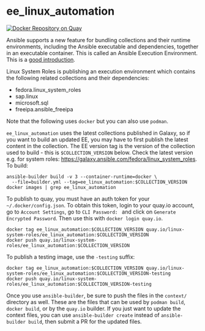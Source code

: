 # ee_linux_automation
[![Docker Repository on Quay](https://quay.io/repository/linux-system-roles/ee_linux_automation/status "Docker Repository on Quay")](https://quay.io/repository/linux-system-roles/ee_linux_automation)

Ansible supports a new feature for bundling collections and their runtime
environments, including the Ansible executable and dependencies, together in an
executable container.  This is called an Ansible Execution Environment.  This is
a [good introduction](https://www.ansible.com/blog/introduction-to-ansible-builder).

Linux System Roles is publishing an execution environment which contains
the following related collections and their dependencies:
* fedora.linux_system_roles
* sap.linux
* microsoft.sql
* freeipa.ansible_freeipa

Note that the following uses `docker` but you can also use `podman`.

`ee_linux_automation` uses the latest collections published in Galaxy, so if
you want to build an updated EE, you may have to first publish the latest
content in the collection.  The EE version tag is
the version of the collection used to build - this is `$COLLECTION_VERSION`
below.  Check the latest version e.g. for system roles:
https://galaxy.ansible.com/fedora/linux_system_roles.  To build:
```
ansible-builder build -v 3 --container-runtime=docker \
  --file=builder.yml --tag=ee_linux_automation:$COLLECTION_VERSION
docker images | grep ee_linux_automation
```
To publish to quay, you must have an auth token for your
`~/.docker/config.json`.  To obtain this token, login to your quay.io account,
go to `Account Settings`, go to `CLI Password: ` and click on `Generate
Encrypted Password`. Then use this with `docker login quay.io`.
```
docker tag ee_linux_automation:$COLLECTION_VERSION quay.io/linux-system-roles/ee_linux_automation:$COLLECTION_VERSION 
docker push quay.io/linux-system-roles/ee_linux_automation:$COLLECTION_VERSION
```
To publish a testing image, use the `-testing` suffix:
```
docker tag ee_linux_automation:$COLLECTION_VERSION quay.io/linux-system-roles/ee_linux_automation:$COLLECTION_VERSION-testing
docker push quay.io/linux-system-roles/ee_linux_automation:$COLLECTION_VERSION-testing
```
Once you use `ansible-builder`, be sure to push the files in the `context/`
directory as well.  These are the files that can be used by `podman build`,
`docker build`, or by the `quay.io` builder. If you just want to update the
context files, you can use `ansible-builder create` instead of `ansible-builder
build`, then submit a PR for the updated files.
